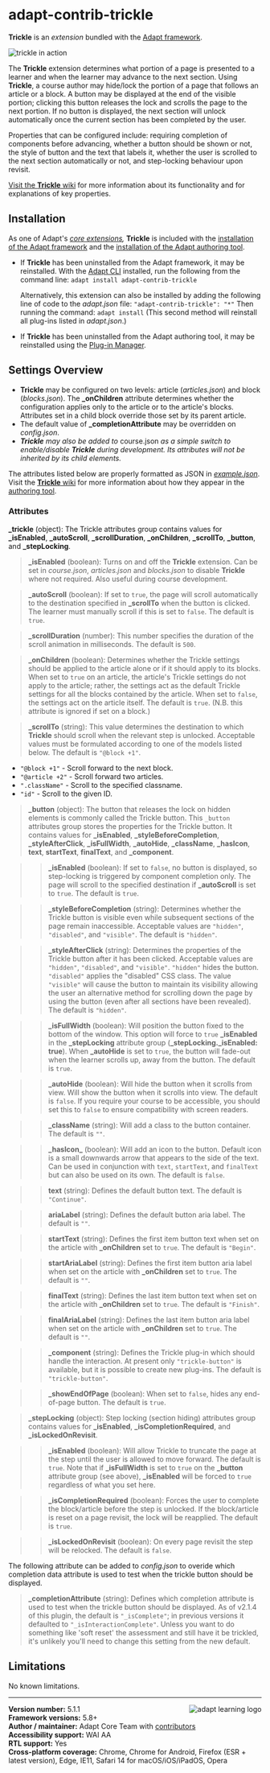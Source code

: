 # adapt-contrib-trickle

**Trickle** is an *extension* bundled with the [Adapt framework](https://github.com/adaptlearning/adapt_framework).

<img src="https://github.com/adaptlearning/documentation/blob/master/04_wiki_assets/plug-ins/images/trickle01.gif" alt="trickle in action">

The **Trickle** extension determines what portion of a page is presented to a learner and when the learner may advance to the next section. Using **Trickle**, a course author may hide/lock the portion of a page that follows an article or a block. A button may be displayed at the end of the visible portion; clicking this button releases the lock and scrolls the page to the next portion. If no button is displayed, the next section will unlock automatically once the current section has been completed by the user.

Properties that can be configured include: requiring completion of components before advancing, whether a button should be shown or not, the style of button and the text that labels it, whether the user is scrolled to the next section automatically or not, and step-locking behaviour upon revisit.

[Visit the **Trickle** wiki](https://github.com/adaptlearning/adapt-contrib-trickle/wiki) for more information about its functionality and for explanations of key properties.

## Installation

As one of Adapt's *[core extensions](https://github.com/adaptlearning/adapt_framework/wiki/Core-Plug-ins-in-the-Adapt-Learning-Framework#extensions),* **Trickle** is included with the [installation of the Adapt framework](https://github.com/adaptlearning/adapt_framework/wiki/Manual-installation-of-the-Adapt-framework#installation) and the [installation of the Adapt authoring tool](https://github.com/adaptlearning/adapt_authoring/wiki/Installing-Adapt-Origin).

* If **Trickle** has been uninstalled from the Adapt framework, it may be reinstalled.
With the [Adapt CLI](https://github.com/adaptlearning/adapt-cli) installed, run the following from the command line:
`adapt install adapt-contrib-trickle`

    Alternatively, this extension can also be installed by adding the following line of code to the *adapt.json* file:
    `"adapt-contrib-trickle": "*"`
    Then running the command:
    `adapt install`
    (This second method will reinstall all plug-ins listed in *adapt.json*.)

* If **Trickle** has been uninstalled from the Adapt authoring tool, it may be reinstalled using the [Plug-in Manager](https://github.com/adaptlearning/adapt_authoring/wiki/Plugin-Manager).

## Settings Overview

- **Trickle** may be configured on two levels: article (*articles.json*) and block (*blocks.json*). The **\_onChildren** attribute determines whether the configuration applies only to the article or to the article's blocks. Attributes set in a child block override those set by its parent article.
- The default value of **\_completionAttribute** may be overridden on _config.json_.
- _**Trickle** may also be added to_ course.json _as a simple switch to enable/disable **Trickle** during development. Its attributes will not be inherited by its child elements._

The attributes listed below are properly formatted as JSON in [*example.json*](https://github.com/adaptlearning/adapt-contrib-trickle/blob/master/example.json).  Visit the [**Trickle** wiki](https://github.com/adaptlearning/adapt-contrib-trickle/wiki) for more information about how they appear in the [authoring tool](https://github.com/adaptlearning/adapt_authoring/wiki).

### Attributes

**\_trickle** (object): The Trickle attributes group contains values for **\_isEnabled**, **\_autoScroll**, **\_scrollDuration**, **\_onChildren**, **\_scrollTo**, **\_button**, and **\_stepLocking**.

>**\_isEnabled** (boolean):  Turns on and off the **Trickle** extension. Can be set in *course.json*, *articles.json* and *blocks.json* to disable **Trickle** where not required. Also useful during course development.

>**\_autoScroll** (boolean):  If set to `true`, the page will scroll automatically to the destination specified in **\_scrollTo** when the button is clicked. The learner must manually scroll if this is set to `false`. The default is `true`.

>**\_scrollDuration** (number):  This number specifies the duration of the scroll animation in milliseconds. The default is `500`.

>**\_onChildren** (boolean):  Determines whether the Trickle settings should be applied to the article alone or if it should apply to its blocks. When set to `true` on an article, the article's Trickle settings do not apply to the article; rather, the settings act as the default Trickle settings for all the blocks contained by the article. When set to `false`, the settings act on the article itself. The default is `true`. (N.B. this attribute is ignored if set on a block.)

>**\_scrollTo** (string):  This value determines the destination to which **Trickle** should scroll when the relevant step is unlocked. Acceptable values must be formulated according to one of the models listed below. The default is `"@block +1"`.
- `"@block +1"` - Scroll forward to the next block.
- `"@article +2"` - Scroll forward two articles.
- `".className"` - Scroll to the specified classname.
- `"id"` - Scroll to the given ID.

>**\_button** (object): The button that releases the lock on hidden elements is commonly called the Trickle button. This `_button` attributes group stores the properties for the Trickle button. It contains values for **\_isEnabled**, **\_styleBeforeCompletion**, **\_styleAfterClick**, **\_isFullWidth**, **\_autoHide**, **\_className**, **\_hasIcon**, **text**, **startText**, **finalText**, and **\_component**.

>>**\_isEnabled** (boolean):  If set to `false`, no button is displayed, so step-locking is triggered by component completion only. The page will scroll to the specified destination if **\_autoScroll** is set to `true`. The default is `true`.

>>**\_styleBeforeCompletion** (string):  Determines whether the Trickle button is visible even while subsequent sections of the page remain inaccessible. Acceptable values are `"hidden"`, `"disabled"`, and `"visible"`. The default is `"hidden"`.

>>**\_styleAfterClick** (string): Determines the properties of the Trickle button after it has been clicked. Acceptable values are `"hidden"`, `"disabled"`, and `"visible"`. `"hidden"` hides the button. `"disabled"` applies the "disabled" CSS class. The value `"visible"` will cause the button to maintain its visibility allowing the user an alternative method for scrolling down the page by using the button (even after all sections have been revealed). The default is `"hidden"`.

>>**\_isFullWidth** (boolean):  Will position the button fixed to the bottom of the window. This option will force to `true`  **\_isEnabled** in the **\_stepLocking** attribute group (**\_stepLocking.\_isEnabled: true**). When **\_autoHide** is set to `true`, the button will fade-out when the learner scrolls up, away from the button. The default is `true`.

>>**\_autoHide** (boolean):  Will hide the button when it scrolls from view.  Will show the button when it scrolls into view. The default is `false`. If you require your course to be accessible, you should set this to `false` to ensure compatibility with screen readers.

>>**\_className** (string):  Will add a class to the button container. The default is `""`.

>>**\_hasIcon_** (boolean):  Will add an icon to the button. Default icon is a small downwards arrow that appears to the side of the text. Can be used in conjunction with `text`, `startText`, and `finalText` but can also be used on its own. The default is `false`.

>>**text** (string):  Defines the default button text. The default is `"Continue"`.

>>**ariaLabel** (string):  Defines the default button aria label. The default is `""`.

>>**startText** (string):  Defines the first item button text when set on the article with **\_onChildren** set to `true`. The default is `"Begin"`.

>>**startAriaLabel** (string):  Defines the first item button aria label when set on the article with **\_onChildren** set to `true`. The default is `""`.

>>**finalText** (string):  Defines the last item button text when set on the article with **\_onChildren** set to `true`. The default is `"Finish"`.

>>**finalAriaLabel** (string):  Defines the last item button aria label when set on the article with **\_onChildren** set to `true`. The default is `""`.

>>**\_component** (string):  Defines the Trickle plug-in which should handle the interaction. At present only `"trickle-button"` is available, but it is possible to create new plug-ins. The default is `"trickle-button"`.

>>**\_showEndOfPage** (boolean):  When set to `false`, hides any end-of-page button. The default is `true`.

>**\_stepLocking** (object):  Step locking (section hiding) attributes group contains values for **\_isEnabled**, **\_isCompletionRequired**, and **\_isLockedOnRevisit**.

>>**\_isEnabled** (boolean):  Will allow Trickle to truncate the page at the step until the user is allowed to move forward. The default is `true`. Note that if **\_isFullWidth** is set to `true` on the **\_button** attribute group (see above), **\_isEnabled** will be forced to `true` regardless of what you set here.

>>**\_isCompletionRequired** (boolean):  Forces the user to complete the block/article before the step is unlocked. If the block/article is reset on a page revisit, the lock will be reapplied. The default is `true`.

>>**\_isLockedOnRevisit** (boolean):  On every page revisit the step will be relocked. The default is `false`.

The following attribute can be added to *config.json* to overide which completion data attribute is used to test when the trickle button should be displayed.

>**\_completionAttribute** (string): Defines which completion attribute is used to test when the trickle button should be displayed. As of v2.1.4 of this plugin, the default is `"_isComplete"`; in previous versions it defaulted to `"_isInteractionComplete"`. Unless you want to do something like 'soft reset' the assessment and still have it be trickled, it's unlikely you'll need to change this setting from the new default.

## Limitations

No known limitations.

----------------------------
**Version number:**  5.1.1  <a href="https://community.adaptlearning.org/" target="_blank"><img src="https://github.com/adaptlearning/documentation/blob/master/04_wiki_assets/plug-ins/images/adapt-logo-mrgn-lft.jpg" alt="adapt learning logo" align="right"></a>  
**Framework versions:**  5.8+  
**Author / maintainer:** Adapt Core Team with [contributors](https://github.com/adaptlearning/adapt-contrib-trickle/graphs/contributors)  
**Accessibility support:** WAI AA  
**RTL support:** Yes  
**Cross-platform coverage:** Chrome, Chrome for Android, Firefox (ESR + latest version), Edge, IE11, Safari 14 for macOS/iOS/iPadOS, Opera  
